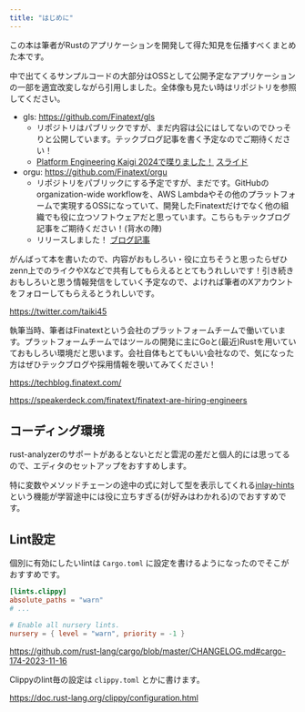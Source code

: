 ```yaml
---
title: "はじめに"
---
```


この本は筆者がRustのアプリケーションを開発して得た知見を伝播すべくまとめた本です。

中で出てくるサンプルコードの大部分はOSSとして公開予定なアプリケーションの一部を適宜改変しながら引用しました。全体像も見たい時はリポジトリを参照してください。

- gls: https://github.com/Finatext/gls
  - リポジトリはパブリックですが、まだ内容は公にはしてないのでひっそりと公開しています。テックブログ記事を書く予定なのでご期待ください！
  - [Platform Engineering Kaigi 2024で喋りました！](https://www.cnia.io/pek2024/sessions/2a367e04-9c4a-4784-a659-f3bbcbf12998/) [スライド](https://speakerdeck.com/taiki45/efficient-platform-for-security-and-compliance-89d1ad22-14d6-44df-ab7e-dc4ca7fb470c)
- orgu: https://github.com/Finatext/orgu
  - リポジトリをパブリックにする予定ですが、まだです。GitHubのorganization-wide workflowを、AWS Lambdaやその他のプラットフォームで実現するOSSになっていて、開発したFinatextだけでなく他の組織でも役に立つソフトウェアだと思っています。こちらもテックブログ記事をご期待ください！(背水の陣)
  - リリースしました！ [ブログ記事](https://techblog.finatext.com/orgu-e3a3ad0219a8)

がんばって本を書いたので、内容がおもしろい・役に立ちそうと思ったらぜひzenn上でのライクやXなどで共有してもらえるととてもうれしいです！引き続きおもしろいと思う情報発信をしていく予定なので、よければ筆者のXアカウントをフォローしてもらえるとうれしいです。

https://twitter.com/taiki45

執筆当時、筆者はFinatextという会社のプラットフォームチームで働いています。プラットフォームチームではツールの開発に主にGoと(最近)Rustを用いていておもしろい環境だと思います。会社自体もとてもいい会社なので、気になった方はぜひテックブログや採用情報を覗いてみてください！

https://techblog.finatext.com/

https://speakerdeck.com/finatext/finatext-are-hiring-engineers

## コーディング環境
rust-analyzerのサポートがあるとないとだと雲泥の差だと個人的には思ってるので、エディタのセットアップをおすすめします。

特に変数やメソッドチェーンの途中の式に対して型を表示してくれる[inlay-hints](https://rust-analyzer.github.io/manual.html#inlay-hints)という機能が学習途中には役に立ちすぎる(が好みはわかれる)のでおすすめです。

## Lint設定
個別に有効にしたいlintは `Cargo.toml` に設定を書けるようになったのでそこがおすすめです。

```toml
[lints.clippy]
absolute_paths = "warn"
# ...

# Enable all nursery lints.
nursery = { level = "warn", priority = -1 }
```

https://github.com/rust-lang/cargo/blob/master/CHANGELOG.md#cargo-174-2023-11-16

Clippyのlint毎の設定は `clippy.toml` とかに書けます。

https://doc.rust-lang.org/clippy/configuration.html
